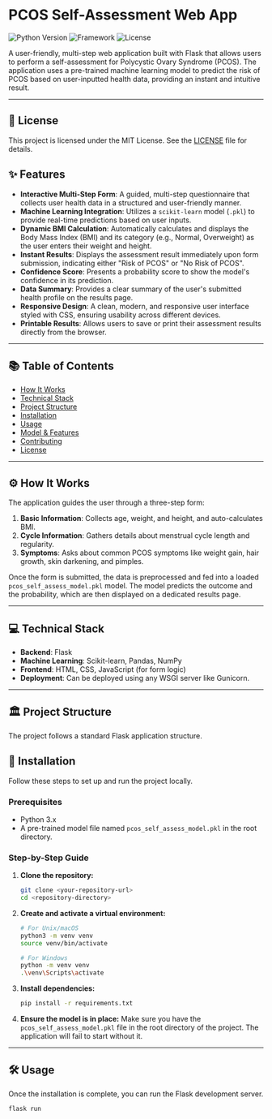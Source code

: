 # PCOS Self-Assessment Web App

![Python Version](https://img.shields.io/badge/python-3.x-blue.svg)
![Framework](https://img.shields.io/badge/Framework-Flask-black.svg)
![License](https://img.shields.io/badge/license-MIT-lightgrey.svg)

A user-friendly, multi-step web application built with Flask that allows users to perform a self-assessment for Polycystic Ovary Syndrome (PCOS). The application uses a pre-trained machine learning model to predict the risk of PCOS based on user-inputted health data, providing an instant and intuitive result.

---

## 📜 License

This project is licensed under the MIT License. See the [LICENSE](LICENSE) file for details.

## ✨ Features

* **Interactive Multi-Step Form**: A guided, multi-step questionnaire that collects user health data in a structured and user-friendly manner.
* **Machine Learning Integration**: Utilizes a `scikit-learn` model (`.pkl`) to provide real-time predictions based on user inputs.
* **Dynamic BMI Calculation**: Automatically calculates and displays the Body Mass Index (BMI) and its category (e.g., Normal, Overweight) as the user enters their weight and height.
* **Instant Results**: Displays the assessment result immediately upon form submission, indicating either "Risk of PCOS" or "No Risk of PCOS".
* **Confidence Score**: Presents a probability score to show the model's confidence in its prediction.
* **Data Summary**: Provides a clear summary of the user's submitted health profile on the results page.
* **Responsive Design**: A clean, modern, and responsive user interface styled with CSS, ensuring usability across different devices.
* **Printable Results**: Allows users to save or print their assessment results directly from the browser.

---

## 📚 Table of Contents

* [How It Works](#-how-it-works)
* [Technical Stack](#-technical-stack)
* [Project Structure](#-project-structure)
* [Installation](#-installation)
* [Usage](#-usage)
* [Model & Features](#-model--features)
* [Contributing](#-contributing)
* [License](#-license)

---

## ⚙️ How It Works

The application guides the user through a three-step form:
1.  **Basic Information**: Collects age, weight, and height, and auto-calculates BMI.
2.  **Cycle Information**: Gathers details about menstrual cycle length and regularity.
3.  **Symptoms**: Asks about common PCOS symptoms like weight gain, hair growth, skin darkening, and pimples.

Once the form is submitted, the data is preprocessed and fed into a loaded `pcos_self_assess_model.pkl` model. The model predicts the outcome and the probability, which are then displayed on a dedicated results page.

---

## 💻 Technical Stack

* **Backend**: Flask
* **Machine Learning**: Scikit-learn, Pandas, NumPy
* **Frontend**: HTML, CSS, JavaScript (for form logic)
* **Deployment**: Can be deployed using any WSGI server like Gunicorn.

---

## 🏛️ Project Structure

The project follows a standard Flask application structure.

## 🚀 Installation

Follow these steps to set up and run the project locally.

### Prerequisites

* Python 3.x
* A pre-trained model file named `pcos_self_assess_model.pkl` in the root directory.

### Step-by-Step Guide

1.  **Clone the repository:**
    ```bash
    git clone <your-repository-url>
    cd <repository-directory>
    ```

2.  **Create and activate a virtual environment:**
    ```bash
    # For Unix/macOS
    python3 -m venv venv
    source venv/bin/activate

    # For Windows
    python -m venv venv
    .\venv\Scripts\activate
    ```

3.  **Install dependencies:**
    ```bash
    pip install -r requirements.txt
    ```

4.  **Ensure the model is in place:**
    Make sure you have the `pcos_self_assess_model.pkl` file in the root directory of the project. The application will fail to start without it.

---

## 🛠️ Usage

Once the installation is complete, you can run the Flask development server.

```bash
flask run


